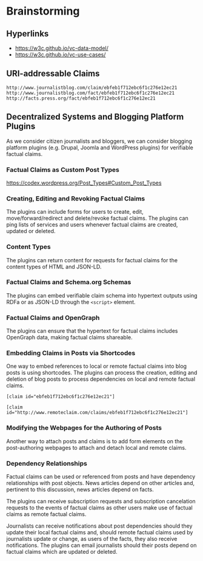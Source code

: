 # Brainstorming

## Hyperlinks

- https://w3c.github.io/vc-data-model/
- https://w3c.github.io/vc-use-cases/

## URI-addressable Claims
`http://www.journalistblog.com/claim/ebfeb1f712ebc6f1c276e12ec21`
`http://www.journalistblog.com/fact/ebfeb1f712ebc6f1c276e12ec21`
`http://facts.press.org/fact/ebfeb1f712ebc6f1c276e12ec21`

## Decentralized Systems and Blogging Platform Plugins
As we consider citizen journalists and bloggers, we can consider blogging platform plugins (e.g. Drupal, Joomla and WordPress plugins) for verifiable factual claims.

### Factual Claims as Custom Post Types
https://codex.wordpress.org/Post_Types#Custom_Post_Types

### Creating, Editing and Revoking Factual Claims
The plugins can include forms for users to create, edit, move/forward/redirect and delete/revoke factual claims. The plugins can ping lists of services and users whenever factual claims are created, updated or deleted.

### Content Types
The plugins can return content for requests for factual claims for the content types of HTML and JSON-LD.

### Factual Claims and Schema.org Schemas
The plugins can embed verifiable claim schema into hypertext outputs using RDFa or as JSON-LD through the `<script>` element.

### Factual Claims and OpenGraph
The plugins can ensure that the hypertext for factual claims includes OpenGraph data, making factual claims shareable.

### Embedding Claims in Posts via Shortcodes
One way to embed references to local or remote factual claims into blog posts is using shortcodes. The plugins can process the creation, editing and deletion of blog posts to process dependencies on local and remote factual claims. 

`[claim id="ebfeb1f712ebc6f1c276e12ec21"]`

`[claim id="http://www.remoteclaim.com/claims/ebfeb1f712ebc6f1c276e12ec21"]`

### Modifying the Webpages for the Authoring of Posts
Another way to attach posts and claims is to add form elements on the post-authoring webpages to attach and detach local and remote claims.

### Dependency Relationships
Factual claims can be used or referenced from posts and have dependency relationships with post objects. News articles depend on other articles and, pertinent to this discussion, news articles depend on facts.

The plugins can receive subscription requests and subscription cancelation requests to the events of factual claims as other users make use of factual claims as remote factual claims.

Journalists can receive notifications about post dependencies should they update their local factual claims and, should remote factual claims used by journalists update or change, as users of the facts, they also receive notifications. The plugins can email journalists should their posts depend on factual claims which are updated or deleted.
